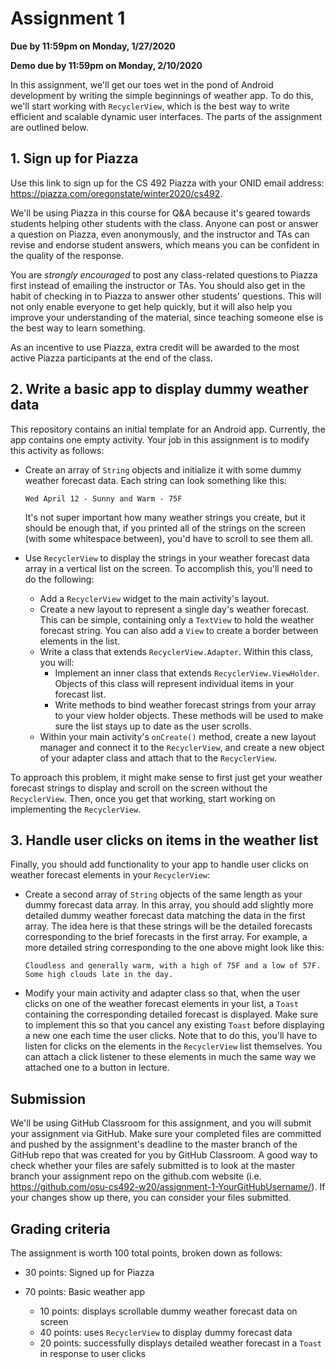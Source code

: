 # Assignment 1
**Due by 11:59pm on Monday, 1/27/2020**

**Demo due by 11:59pm on Monday, 2/10/2020**

In this assignment, we'll get our toes wet in the pond of Android development by writing the simple beginnings of weather app.  To do this, we'll start working with `RecyclerView`, which is the best way to write efficient and scalable dynamic user interfaces. The parts of the assignment are outlined below.

## 1. Sign up for Piazza

Use this link to sign up for the CS 492 Piazza with your ONID email address: https://piazza.com/oregonstate/winter2020/cs492.

We'll be using Piazza in this course for Q&A because it's geared towards students helping other students with the class.  Anyone can post or answer a question on Piazza, even anonymously, and the instructor and TAs can revise and endorse student answers, which means you can be confident in the quality of the response.

You are *strongly encouraged* to post any class-related questions to Piazza first instead of emailing the instructor or TAs.  You should also get in the habit of checking in to Piazza to answer other students' questions.  This will not only enable everyone to get help quickly, but it will also help you improve your understanding of the material, since teaching someone else is the best way to learn something.

As an incentive to use Piazza, extra credit will be awarded to the most active Piazza participants at the end of the class.

## 2. Write a basic app to display dummy weather data

This repository contains an initial template for an Android app.  Currently, the app contains one empty activity.  Your job in this assignment is to modify this activity as follows:

  * Create an array of `String` objects and initialize it with some dummy weather forecast data.  Each string can look something like this:
    ```
    Wed April 12 - Sunny and Warm - 75F
    ```
    It's not super important how many weather strings you create, but it should be enough that, if you printed all of the strings on the screen (with some whitespace between), you'd have to scroll to see them all.

  * Use `RecyclerView` to display the strings in your weather forecast data array in a vertical list on the screen.  To accomplish this, you'll need to do the following:
    * Add a `RecyclerView` widget to the main activity's layout.
    * Create a new layout to represent a single day's weather forecast.  This can be simple, containing only a `TextView` to hold the weather forecast string.  You can also add a `View` to create a border between elements in the list.
    * Write a class that extends `RecyclerView.Adapter`.  Within this class, you will:
      * Implement an inner class that extends `RecyclerView.ViewHolder`.  Objects of this class will represent individual items in your forecast list.
      * Write methods to bind weather forecast strings from your array to your view holder objects.  These methods will be used to make sure the list stays up to date as the user scrolls.
    * Within your main activity's `onCreate()` method, create a new layout manager and connect it to the `RecyclerView`, and create a new object of your adapter class and attach that to the `RecyclerView`.

To approach this problem, it might make sense to first just get your weather forecast strings to display and scroll on the screen without the `RecyclerView`.  Then, once you get that working, start working on implementing the `RecyclerView`.

## 3. Handle user clicks on items in the weather list

Finally, you should add functionality to your app to handle user clicks on weather forecast elements in your `RecyclerView`:

  * Create a second array of `String` objects of the same length as your dummy forecast data array.  In this array, you should add slightly more detailed dummy weather forecast data matching the data in the first array.  The idea here is that these strings will be the detailed forecasts corresponding to the brief forecasts in the first array.  For example, a more detailed string corresponding to the one above might look like this:
    ```
    Cloudless and generally warm, with a high of 75F and a low of 57F.  Some high clouds late in the day.
    ```

  * Modify your main activity and adapter class so that, when the user clicks on one of the weather forecast elements in your list, a `Toast` containing the corresponding detailed forecast is displayed.  Make sure to implement this so that you cancel any existing `Toast` before displaying a new one each time the user clicks.  Note that to do this, you'll have to listen for clicks on the elements in the `RecyclerView` list themselves.  You can attach a click listener to these elements in much the same way we attached one to a button in lecture.

## Submission

We'll be using GitHub Classroom for this assignment, and you will submit your assignment via GitHub.  Make sure your completed files are committed and pushed by the assignment's deadline to the master branch of the GitHub repo that was created for you by GitHub Classroom.  A good way to check whether your files are safely submitted is to look at the master branch your assignment repo on the github.com website (i.e. https://github.com/osu-cs492-w20/assignment-1-YourGitHubUsername/). If your changes show up there, you can consider your files submitted.

## Grading criteria

The assignment is worth 100 total points, broken down as follows:

  * 30 points: Signed up for Piazza

  * 70 points: Basic weather app
    * 10 points: displays scrollable dummy weather forecast data on screen
    * 40 points: uses `RecyclerView` to display dummy forecast data
    * 20 points: successfully displays detailed weather forecast in a `Toast` in response to user clicks
